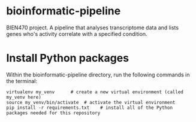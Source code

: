 # bioinformatic-pipeline
BIEN470 project. A pipeline that analyses transcriptome data and lists genes who's activity correlate with a specified condition.


# Install Python packages
Within the bioinformatic-pipeline directory, run the following commands in the terminal:
``` pip install virtualenv  # install virtualenv if you do not already have it
virtualenv my_venv      # create a new virtual environment (called my_venv here)
source my_venv/bin/activate  # activate the virtual environment
pip install -r requirements.txt    # install all of the Python packages needed for this repository
```
